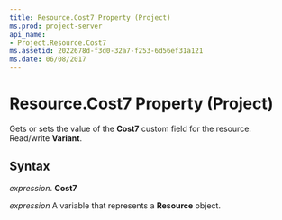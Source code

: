 ```yaml
---
title: Resource.Cost7 Property (Project)
ms.prod: project-server
api_name:
- Project.Resource.Cost7
ms.assetid: 2022678d-f3d0-32a7-f253-6d56ef31a121
ms.date: 06/08/2017
---
```



# Resource.Cost7 Property (Project)

Gets or sets the value of the  **Cost7** custom field for the resource. Read/write **Variant**.


## Syntax

 _expression_. **Cost7**

 _expression_ A variable that represents a **Resource** object.


